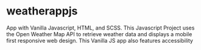 # weatherappjs
App with Vanilla Javascript, HTML, and SCSS. This Javascript Project uses the Open Weather Map API to retrieve weather data and displays a mobile first responsive web design. This Vanilla JS app also features  accessibility 
